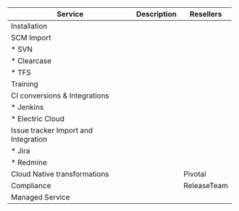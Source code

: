 Service									| Description	| Resellers	|
----------------------------			| ----------	| ----------|
Installation							| 				|			|
SCM Import								|				|			|
* SVN									|				|			|
* Clearcase								|				|			|
* TFS									|				|			|
Training								|				|			|
CI conversions & Integrations			|				|			|
* Jenkins								|				|			|
* Electric Cloud						|				|			|
Issue tracker Import and Integration	|				|			|
* Jira									|				|			|
* Redmine								|				|			|
Cloud Native transformations			|				|Pivotal	|
Compliance								|				|ReleaseTeam|
Managed Service							|				|			|